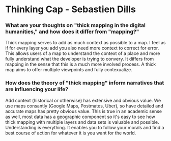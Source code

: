 # Thinking Cap - Sebastien Dills

### What are your thoughts on "thick mapping in the digital humanities," and how does it differ from "mapping?" 
Thick mapping serves to add as much context as possible to a map. I feel as if for every layer you add you also need more context to correct for error. This allows users of a map to understand the context of a place and more fully understand what the developer is trying to convery. It differs from mapping in the sense that this is a much more involved process. A thick map aims to offer multiple viewpoints and fully contexualize. 

### How does the theory of "thick mapping" inform narratives that are influencing your life? 
Add context (historical or otherwise) has extensive and obvious value. We use maps consantly (Google Maps, Postmates, Uber), so have detailed and accurate maps has pretty obvious value. This is true in an academic sense as well, most data has a geographic component so it's easy to see how thick mapping with multiple layers and data sets is valuable and possible. Understanding is everything. It enables you to follow your morals and find a best course of action for whatever it is you want for the world.
